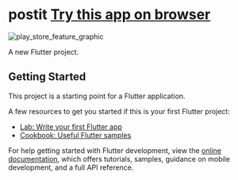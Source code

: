 # postit  [Try this app on browser](https://justpostit.pages.dev)

![play_store_feature_graphic](https://user-images.githubusercontent.com/87913082/183885140-8ff7e3dd-7e73-491a-a71b-3e72c6cb8d8c.png)

A new Flutter project.

## Getting Started

This project is a starting point for a Flutter application.

A few resources to get you started if this is your first Flutter project:

- [Lab: Write your first Flutter app](https://docs.flutter.dev/get-started/codelab)
- [Cookbook: Useful Flutter samples](https://docs.flutter.dev/cookbook)

For help getting started with Flutter development, view the
[online documentation](https://docs.flutter.dev/), which offers tutorials,
samples, guidance on mobile development, and a full API reference.
